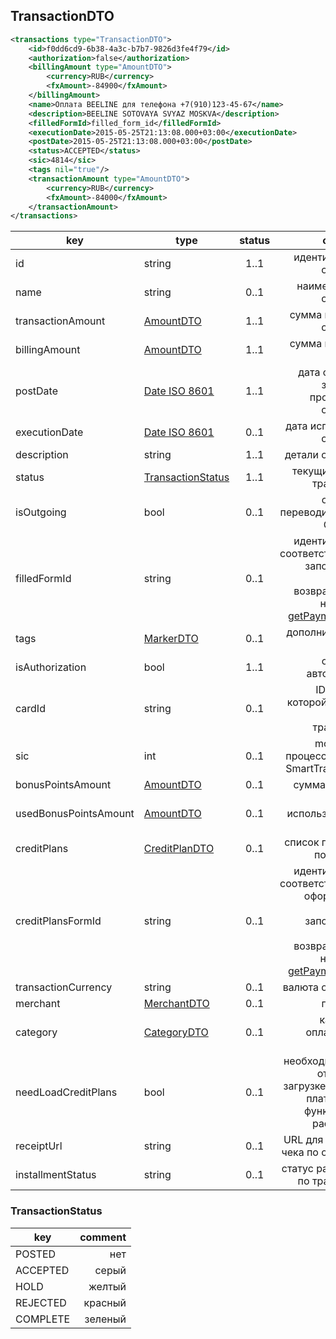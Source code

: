 ﻿## TransactionDTO

```xml
<transactions type="TransactionDTO">
    <id>f0dd6cd9-6b38-4a3c-b7b7-9826d3fe4f79</id>
    <authorization>false</authorization>
    <billingAmount type="AmountDTO">
        <currency>RUB</currency>
        <fxAmount>-84900</fxAmount>
    </billingAmount>
    <name>Оплата BEELINE для телефона +7(910)123-45-67</name>
    <description>BEELINE SOTOVAYA SVYAZ MOSKVA</description>
    <filledFormId>filled_form_id</filledFormId>
    <executionDate>2015-05-25T21:13:08.000+03:00</executionDate>
    <postDate>2015-05-25T21:13:08.000+03:00</postDate>
    <status>ACCEPTED</status>
    <sic>4814</sic>
    <tags nil="true"/>
    <transactionAmount type="AmountDTO">
        <currency>RUB</currency>
        <fxAmount>-84000</fxAmount>
    </transactionAmount>
</transactions>
```

key | type | status | comment
--- | ---- | :----: | ---:
id | string | 1..1 | идентификатор операции
name | string | 0..1 | наименование операции
transactionAmount | [AmountDTO](#amountdto) | 1..1 | сумма в валюте операции
billingAmount | [AmountDTO](#amountdto) | 1..1 | сумма в валюте счета
postDate | [Date ISO 8601](https://ru.wikipedia.org/wiki/ISO_8601) | 1..1 | дата создания заявки на проведение операции
executionDate | [Date ISO 8601](https://ru.wikipedia.org/wiki/ISO_8601) | 0..1 | дата исполнения операции
description | string | 1..1 | детали операции
status | [TransactionStatus](#transactionstatus) | 1..1 | текущий статус транзакции
isOutgoing | bool | 0..1 | операция переводит деньги СО счета
filledFormId | string | 0..1 | идентификатор соответствующей заполненной формы возвращаемый на запрос [getPaymentForm](#getpaymentform)
tags | [MarkerDTO](#markerdto) | 0..1 | дополнительные поля
isAuthorization | bool | 1..1 | операция авторизации
cardId | string | 0..1 | ID карты, с которой связана данная транзакция
sic | int | 0..1 | mcc код из процессинга для SmartTransaction
bonusPointsAmount | [AmountDTO](#amountdto) | 0..1 | сумма бонусов
usedBonusPointsAmount | [AmountDTO](#amountdto) | 0..1 | сумма использованных бонусов
creditPlans | [CreditPlanDTO](#creditplandto) | 0..1 | список платежей по кредиту
creditPlansFormId | string | 0..1 | идентификатор соответствующей оформлению кредита заполненной формы возвращаемый на запрос [getPaymentForm](#getpaymentform)
transactionCurrency | string | 0..1 | валюта операции
merchant | [MerchantDTO](#merchantdto) | 0..1 | продавец
category | [CategoryDTO](#categorydto) | 0..1 | категория оплаченного товара
needLoadCreditPlans | bool | 0..1 | необходимость в отдельной загрузке графика платежа(для функционала рассрочки)
receiptUrl | string | 0..1 | URL для загрузки чека по операции
installmentStatus | string | 0..1 | статус рассрочки по транзакции

### TransactionStatus

key | comment
--- | ---:
POSTED | нет
ACCEPTED | серый
HOLD | желтый
REJECTED | красный
COMPLETE | зеленый
